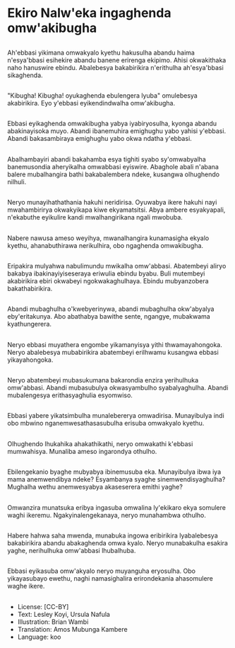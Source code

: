 # Ekiro Nalw'eka ingaghenda omw'akibugha

##
Ah'ebbasi yikimana omwakyalo kyethu hakusulha abandu haima n'esya'bbasi esihekire abandu banene erirenga ekipimo. Ahisi okwakithaka naho hanuswire ebindu. Abalebesya bakabirikira n'erithulha ah'esya'bbasi sikaghenda.

##
"Kibugha! Kibugha! oyukaghenda ebulengera lyuba" omulebesya akabirikira. Eyo y'ebbasi eyikendindwalha omw'akibugha.

##
Ebbasi eyikaghenda omwakibugha yabya iyabiryosulha, kyonga abandu abakinayisoka muyo. Abandi ibanemuhira emighughu yabo yahisi y'ebbasi. Abandi bakasambiraya emighughu yabo okwa ndatha y'ebbasi.

##
Abalhambayiri abandi bakahamba esya tighiti syabo sy'omwabyalha banemusondia aheryikalha omwabbasi eyiswire. Abaghole abali n'abana balere mubalhangira bathi bakabalembera ndeke, kusangwa olhughendo nilhuli.

##
Neryo munayihathathania hakuhi neridirisa. Oyuwabya ikere hakuhi nayi mwahambirirya okwakyikapa kiwe ekyamatsitsi. Abya ambere esyakyapali, n'ekabuthe eyikulire kandi mwalhangirikana ngali mwobuba.

##
Nabere nawusa ameso weyihya, mwanalhangira kunamasigha ekyalo kyethu, ahanabuthirawa nerikulhira, obo ngaghenda omwakibugha.

##
Eripakira mulyahwa nabulimundu mwikalha omw'abbasi. Abatembeyi aliryo bakabya ibakinayiyiseseraya eriwulia ebindu byabu. Buli mutembeyi akabirikira ebiri okwabeyi ngokwakaghulhaya. Ebindu mubyanzobera bakathabirikira.

##
Abandi mubaghulha o'kwebyerinywa, abandi mubaghulha okw'abyalya eby'eritakunya. Abo abathabya bawithe sente, ngangye, mubakwama kyathungerera.

##
Neryo ebbasi muyathera engombe yikamanyisya yithi thwamayahongoka. Neryo abalebesya mubabirikira abatembeyi erilhwamu kusangwa ebbasi yikayahongoka.

##
Neryo abatembeyi mubasukumana bakarondia enzira yerihulhuka omw'abbasi. Abandi mubasubulya okwasyambulho syabalyaghulha. Abandi mubalengesya erithasyaghulia esyomwiso.

##
Ebbasi yabere yikatsimbulha munalebererya omwadirisa. Munayibulya indi obo mbwino nganemwesathasasubulha erisuba omwakyalo kyethu.

##
Olhughendo lhukahika ahakathikathi, neryo omwakathi k'ebbasi mumwahisya. Munaliba ameso ingarondya othulho.

##
Ebilengekanio byaghe mubyabya ibinemusuba eka. Munayibulya ibwa iya mama anemwendibya ndeke? Esyambanya syaghe sinemwendisyaghulha? Mughalha wethu anemwesyabya akaseserera emithi yaghe?

##
Omwanzira munatsuka eribya ingasuba omwalina ly'ekikaro ekya somulere waghi ikeremu. Ngakyinalengekanaya, neryo munahambwa othulho.

##
Habere hahwa saha mwenda, munabuka ingowa eribirikira lyabalebesya bakabirikira abandu abakaghenda omwa kyalo. Neryo munabakulha esakira yaghe, nerihulhuka omw'abbasi lhubalhuba.

##
Ebbasi eyikasuba omw'akyalo neryo muyanguha eryosulha. Obo yikayasubayo ewethu, naghi namasighalira erirondekania ahasomulere waghe ikere.

##
* License: [CC-BY]
* Text: Lesley Koyi, Ursula Nafula
* Illustration: Brian Wambi
* Translation: Amos Mubunga Kambere
* Language: koo
